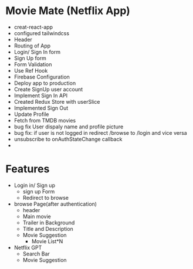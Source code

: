  # Movie Mate (Netflix App)
 - creat-react-app
 - configured tailwindcss
 - Header
 - Routing of App
 - Login/ Sign In form
 - Sign Up form
 - Form Validation
 - Use Ref Hook
 - Firebase Configuration
 - Deploy app to production
 - Create SignUp user account 
 - Implement Sign In API
 - Created Redux Store with userSlice
 - Implemented Sign Out
 - Update Profile
 - Fetch from TMDB movies
 - bug fix User dispaly name and profile picture
 - bug fix: if user is not logged in redirect /browse to /login and vice versa
 - unsubscribe to onAuthStateChange callback
 - 

 # Features
  - Login in/ Sign up
    - sign up Form
    - Redirect to browse
 - browse Page(after authentication)
    - header
    - Main movie
    - Trailer in Background
    - Title and Description
    - Movie Suggestion
      - Movie List*N
- Netflix GPT
    - Search Bar
    - Movie Suggestion
